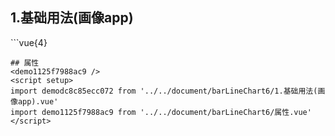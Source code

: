 ## 1.基础用法(画像app)
<demodc8c85ecc072 />
```vue{4}
<template>
    <bar-line-chart-6 ref="chartRef" v-bind="option"></bar-line-chart-6>
</template>
<script setup>
import { ref, onMounted } from 'vue';

const chartRef = ref();
// 组合配置项
const option = {
    showLegend: true,
    grid: { right: 40 },
    unit: ['kw/h', '吨', '元'],
    yAxisName: ['左侧y轴', '右侧y轴'],
    legendData: ['总能耗', '总用水', '支出'],
    // color: ['#0055FF', '#1FC49D', '#FF9700'],
    xAxisData: new Array(12).fill().map((n, i) => `${ (i + 1).toString().padStart(2, 0) }月`),
    seriesData: [
        {
            type: 'bar',
            yAxisIndex: 0,
            data: [8, 30, 50, 82, 73, 84, 50, 8, 30, 50, 82, 73]
        },
        {
            type: 'bar',
            yAxisIndex: 0,
            data: [32, 94, 61, 11, 52, 68, 58, 32, 94, 61, 11, 52]
        },
        {
            type: 'line',
            yAxisIndex: 1,
            data: [133, 13, 27, 92, 44, 82, 19, 133, 13, 27, 92, 44]
        }
    ]
};

onMounted(() => chartRef.value.renderChart());
</script>
<style lang="scss" scoped>
.zrx-chart {
    width: 350px;
    height: 272px;
    background-color: white;
}
</style>

```
## 属性
<demo1125f7988ac9 />
<script setup>
import demodc8c85ecc072 from '../../document/barLineChart6/1.基础用法(画像app).vue'
import demo1125f7988ac9 from '../../document/barLineChart6/属性.vue'
</script>